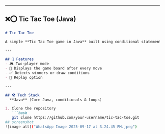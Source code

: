 
---

## ❌⭕ Tic Tac Toe (Java)  

```markdown
# Tic Tac Toe  

A simple **Tic Tac Toe game in Java** built using conditional statements and loops. Two players can play alternately on the same console.  

---

## 🚀 Features  
- 🎮 Two-player mode  
- 📝 Displays the game board after every move  
- ✅ Detects winners or draw conditions  
- 🔄 Replay option  

---

## 🛠️ Tech Stack  
- **Java** (Core Java, conditionals & loops)  

1. Clone the repository  
   ```bash
   git clone https://github.com/your-username/tic-tac-toe.git
## screenshot
![image alt]("WhatsApp Image 2025-09-17 at 3.24.45 PM.jpeg")  

